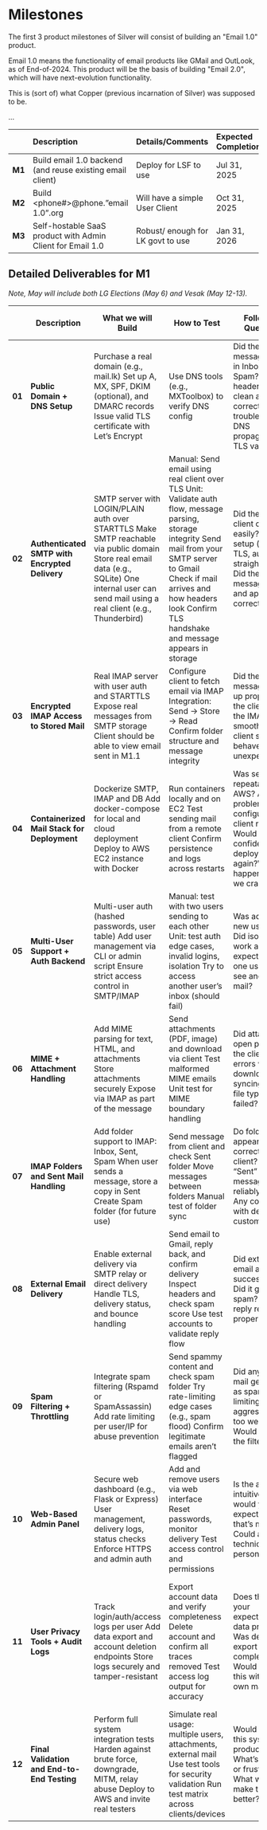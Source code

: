 # Milestones

The first 3 product milestones of Silver will consist of building an "Email 1.0" product.  

Email 1.0 means the functionality of email products like GMail and OutLook, as of End-of-2024. This product will be the basis of building "Email 2.0", which will have next-evolution functionality.

This is (sort of) what Copper (previous incarnation of Silver) was supposed to be.

...

|  | Description | Details/Comments | Expected Completion |
| :---: | :---- | :---- | :---- |
| **M1** | Build email 1.0 backend (and reuse existing email client)  | Deploy for LSF to use  | Jul 31, 2025   |
| **M2** | Build \<phone\#\>@phone.”email 1.0”.org | Will have a simple User Client | Oct 31, 2025 |
| **M3** | Self-hostable SaaS product with Admin Client for Email 1.0 | Robust/ enough for LK govt to use | Jan 31, 2026 |

## Detailed Deliverables for M1

*Note, May will include both LG Elections (May 6\) and Vesak (May 12-13).*

|  | Description | What we will Build | How to Test | Follow-up Questions | Expected Completion (as Fridays) |
| :---: | ----- | ----- | ----- | ----- | ----- |
| **01** | **Public Domain \+ DNS Setup** | Purchase a real domain (e.g., mail.lk) Set up A, MX, SPF, DKIM (optional), and DMARC records Issue valid TLS certificate with Let’s Encrypt  | Use DNS tools (e.g., MXToolbox) to verify DNS config  | Did the message arrive in Inbox or Spam? Do email headers look clean and correct? Any trouble with DNS propagation or TLS validation? | May 2, 2025 - We should buy the domain, *before* @Maneesha arrives |
| **02** | **Authenticated SMTP with Encrypted Delivery**  | SMTP server with LOGIN/PLAIN auth over STARTTLS Make SMTP reachable via public domain Store real email data (e.g., SQLite) One internal user can send mail using a real client (e.g., Thunderbird) | Manual: Send email using real client over TLS Unit: Validate auth flow, message parsing, storage integrity Send mail from your SMTP server to Gmail Check if mail arrives and how headers look Confirm TLS handshake and message appears in storage | Did the email client connect easily? Was setup (server, TLS, auth) straightforward? Did the message arrive and appear correctly? | May 9, 2025  |
| **03** | **Encrypted IMAP Access to Stored Mail** | Real IMAP server with user auth and STARTTLS Expose real messages from SMTP storage Client should be able to view email sent in M1.1 | Configure client to fetch email via IMAP Integration: Send → Store → Read Confirm folder structure and message integrity | Did the message show up properly in the client? Was the IMAP setup smooth? Did the client sync or behave unexpectedly? | May 9, 2025 |
| **04** | **Containerized Mail Stack for Deployment** | Dockerize SMTP, IMAP and DB Add docker-compose for local and cloud deployment Deploy to AWS EC2 instance with Docker | Run containers locally and on EC2 Test sending mail from a remote client Confirm persistence and logs across restarts | Was setup repeatable on AWS? Any problems configuring the client remotely? Would you feel confident deploying this again?What happens when we crash AWS? | May 16, 2025 |
| **05** | **Multi-User Support \+ Auth Backend** | Multi-user auth (hashed passwords, user table) Add user management via CLI or admin script Ensure strict access control in SMTP/IMAP | Manual: test with two users sending to each other Unit: test auth edge cases, invalid logins, isolation Try to access another user’s inbox (should fail) | Was adding a new user easy? Did isolation work as expected? Did one user ever see another’s mail?  | May 23, 2025 |
| **06** | **MIME \+ Attachment Handling** | Add MIME parsing for text, HTML, and attachments Store attachments securely Expose via IMAP as part of the message  | Send attachments (PDF, image) and download via client Test malformed MIME emails Unit test for MIME boundary handling  | Did attachments open properly in the client? Any errors when downloading or syncing? Any file types that failed?  | May 30, 2025 |
| **07** | **IMAP Folders and Sent Mail Handling** | Add folder support to IMAP: Inbox, Sent, Spam When user sends a message, store a copy in Sent Create Spam folder (for future use) | Send message from client and check Sent folder Move messages between folders Manual test of folder sync | Do folders appear correctly in the client? Are “Sent” messages reliably saved? Any confusion with default vs custom folders? | Jun 6, 2025 |
| **08** | **External Email Delivery** | Enable external delivery via SMTP relay or direct delivery Handle TLS, delivery status, and bounce handling | Send email to Gmail, reply back, and confirm delivery Inspect headers and check spam score Use test accounts to validate reply flow | Did external email arrive successfully? Did it go to spam? Was the reply received properly? | Jun 13, 2025 |
| **09** | **Spam Filtering \+ Throttling** | Integrate spam filtering (Rspamd or SpamAssassin) Add rate limiting per user/IP for abuse prevention | Send spammy content and check spam folder Try rate-limiting edge cases (e.g., spam flood) Confirm legitimate emails aren’t flagged | Did any real mail get marked as spam? Is rate limiting too aggressive or too weak? Would you trust the filter? | Jun 20, 2025 |
| **10** | **Web-Based Admin Panel** | Secure web dashboard (e.g., Flask or Express) User management, delivery logs, status checks Enforce HTTPS and admin auth | Add and remove users via web interface Reset passwords, monitor delivery Test access control and permissions | Is the admin UI intuitive? What would you expect to see that’s missing? Could a non-technical person use it? | Jun 27, 2025 |
| **11** | **User Privacy Tools \+ Audit Logs** | Track login/auth/access logs per user Add data export and account deletion endpoints Store logs securely and tamper-resistant  | Export account data and verify completeness Delete account and confirm all traces removed Test access log output for accuracy | Does this meet your expectations for data privacy? Was deletion or export clear and complete? Would you trust this with your own mail? | Jul 4, 2025This is the week @Aravinda is scheduled to arrive. We will need to find a smooth way of merging him.  |
| **12** | **Final Validation and End-to-End Testing** | Perform full system integration tests Harden against brute force, downgrade, MITM, relay abuse Deploy to AWS and invite real testers | Simulate real usage: multiple users, attachments, external mail Use test tools for security validation Run test matrix across clients/devices | Would you trust this system for production use? What’s missing or frustrating? What would make this 10x better? | Jul 11, 2025 |
